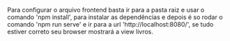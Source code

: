 Para configurar o arquivo frontend basta ir para a pasta raiz e usar o comando 'npm install', para 
instalar as dependências e depois é so rodar o comando 'npm run serve' e ir para a url 
'http://localhost:8080/', se tudo estiver correto seu browser mostrará a view livros.